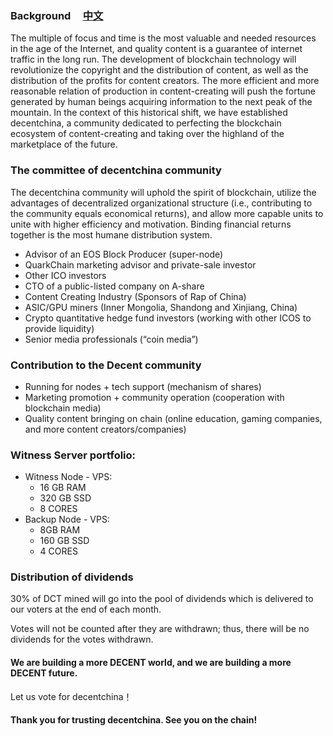 ### Background &nbsp;&nbsp;&nbsp;&nbsp;[中文](https://decentchina.github.io/zh)

The multiple of focus and time is the most valuable and needed resources in the age of the Internet, and quality content is a guarantee of internet traffic in the long run. The development of blockchain technology will revolutionize the copyright and the distribution of content, as well as the distribution of the profits for content creators. The more efficient and more reasonable relation of production in content-creating will push the fortune generated by human beings acquiring information to the next peak of the mountain. In the context of this historical shift, we have established decentchina, a community dedicated to perfecting the blockchain ecosystem of content-creating and taking over the highland of the marketplace of the future. 

### The committee of decentchina community

The decentchina community will uphold the spirit of blockchain, utilize the advantages of decentralized organizational structure (i.e., contributing to the community equals economical returns), and allow more capable units to unite with higher efficiency and motivation. Binding financial returns together is the most humane distribution system.

- Advisor of an EOS Block Producer (super-node)
- QuarkChain marketing advisor and private-sale investor
- Other ICO investors
- CTO of a public-listed company on A-share
- Content Creating Industry (Sponsors of Rap of China)
- ASIC/GPU miners (Inner Mongolia, Shandong and Xinjiang, China)
- Crypto quantitative hedge fund investors (working with other ICOS to provide liquidity)
- Senior media professionals (“coin media”)

### Contribution to the Decent community
- Running for nodes + tech support (mechanism of shares)
- Marketing promotion + community operation (cooperation with blockchain media)
- Quality content bringing on chain (online education, gaming companies, and more content creators/companies)

### Witness Server portfolio:

- Witness Node - VPS:
    - 16 GB RAM
    - 320 GB SSD
    - 8 CORES
- Backup Node - VPS:
    - 8GB RAM
    - 160 GB SSD
    - 4 CORES

### Distribution of dividends

30% of DCT mined will go into the pool of dividends which is delivered to our voters at the end of each month.

Votes will not be counted after they are withdrawn; thus, there will be no dividends for the votes withdrawn.

#### We are building a more DECENT world, and we are building a more DECENT future. 

Let us vote for decentchina！

#### Thank you for trusting decentchina. See you on the chain!
